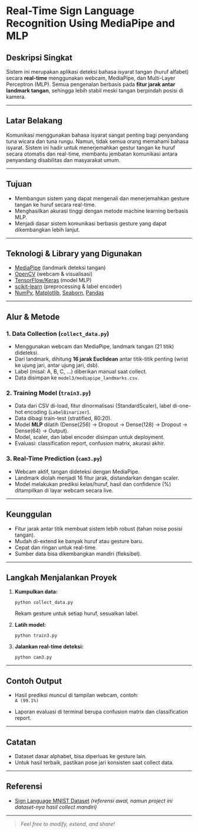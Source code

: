 
# Real-Time Sign Language Recognition Using MediaPipe and MLP

## Deskripsi Singkat
Sistem ini merupakan aplikasi deteksi bahasa isyarat tangan (huruf alfabet) secara **real-time** menggunakan webcam, MediaPipe, dan Multi-Layer Perceptron (MLP). Semua pengenalan berbasis pada **fitur jarak antar landmark tangan**, sehingga lebih stabil meski tangan berpindah posisi di kamera.

---

## Latar Belakang
Komunikasi menggunakan bahasa isyarat sangat penting bagi penyandang tuna wicara dan tuna rungu. Namun, tidak semua orang memahami bahasa isyarat. Sistem ini hadir untuk menerjemahkan gestur tangan ke huruf secara otomatis dan real-time, membantu jembatan komunikasi antara penyandang disabilitas dan masyarakat umum.

---

## Tujuan
- Membangun sistem yang dapat mengenali dan menerjemahkan gesture tangan ke huruf secara real-time.
- Menghasilkan akurasi tinggi dengan metode machine learning berbasis MLP.
- Menjadi dasar sistem komunikasi berbasis gesture yang dapat dikembangkan lebih lanjut.

---

## Teknologi & Library yang Digunakan
- [MediaPipe](https://mediapipe.readthedocs.io/en/latest/solutions/hands.html) (landmark deteksi tangan)
- [OpenCV](https://opencv.org/) (webcam & visualisasi)
- [TensorFlow/Keras](https://www.tensorflow.org/) (model MLP)
- [scikit-learn](https://scikit-learn.org/) (preprocessing & label encoder)
- [NumPy](https://numpy.org/), [Matplotlib](https://matplotlib.org/), [Seaborn](https://seaborn.pydata.org/), [Pandas](https://pandas.pydata.org/)

---

## **Alur & Metode**

### 1. Data Collection (`collect_data.py`)
- Menggunakan webcam dan MediaPipe, landmark tangan (21 titik) dideteksi.
- Dari landmark, dihitung **16 jarak Euclidean** antar titik-titik penting (wrist ke ujung jari, antar ujung jari, dsb).
- Label (misal: A, B, C, ...) diberikan manual saat collect.
- Data disimpan ke `model3/mediapipe_landmarks.csv`.

### 2. Training Model (`train3.py`)
- Data dari CSV di-load, fitur dinormalisasi (StandardScaler), label di-one-hot encoding (`LabelBinarizer`).
- Data dibagi train-test (stratified, 80:20).
- Model **MLP** dilatih (Dense(256) → Dropout → Dense(128) → Dropout → Dense(64) → Output).
- Model, scaler, dan label encoder disimpan untuk deployment.
- Evaluasi: classification report, confusion matrix, akurasi akhir.

### 3. Real-Time Prediction (`cam3.py`)
- Webcam aktif, tangan dideteksi dengan MediaPipe.
- Landmark diolah menjadi 16 fitur jarak, distandarkan dengan scaler.
- Model melakukan prediksi kelas/huruf, hasil dan confidence (%) ditampilkan di layar webcam secara live.

---

## **Keunggulan**
- Fitur jarak antar titik membuat sistem lebih robust (tahan noise posisi tangan).
- Mudah di-extend ke banyak huruf atau gesture baru.
- Cepat dan ringan untuk real-time.
- Sumber data bisa dikembangkan mandiri (fleksibel).

---

## **Langkah Menjalankan Proyek**

1. **Kumpulkan data:**
   ```
   python collect_data.py
   ```
   Rekam gesture untuk setiap huruf, sesuaikan label.

2. **Latih model:**
   ```
   python train3.py
   ```

3. **Jalankan real-time deteksi:**
   ```
   python cam3.py
   ```

---

## Contoh Output
- Hasil prediksi muncul di tampilan webcam, contoh:  
  `A (99.1%)`

- Laporan evaluasi di terminal berupa confusion matrix dan classification report.

---

## Catatan
- Dataset dasar alphabet, bisa diperluas ke gesture lain.
- Untuk hasil terbaik, pastikan pose jari konsisten saat collect data.

---

## Referensi
- [Sign Language MNIST Dataset](https://www.kaggle.com/datamunge/sign-language-mnist) _(referensi awal, namun project ini dataset-nya hasil collect mandiri)_

---

> _Feel free to modify, extend, and share!_